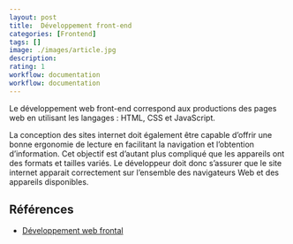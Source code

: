```yaml
---
layout: post
title:  Développement front-end
categories: [Frontend]
tags: []
image: ./images/article.jpg
description: 
rating: 1
workflow: documentation
workflow: documentation
---
```


Le développement web front-end correspond aux productions des pages web en utilisant les langages :  HTML, CSS et JavaScript.

La conception des sites internet doit également être capable d’offrir une bonne ergonomie de lecture en facilitant la navigation et l’obtention d’information. Cet objectif est d’autant plus compliqué que les appareils ont des formats et tailles variés. Le développeur doit donc s’assurer que le site internet apparait correctement sur l’ensemble des navigateurs Web et des appareils disponibles.

<!-- 
    - Ergonomie
    - Adaptation à l'affichage mobile
 -->

## Références 
- [Développement web frontal](https://fr.wikipedia.org/wiki/D%C3%A9veloppement_web_frontal)
